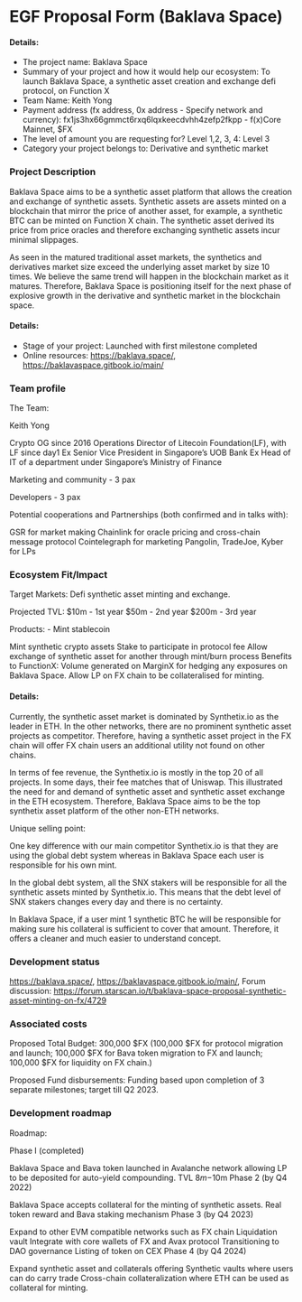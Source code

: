 # EGF Proposal Form (Baklava Space)

#### Details:

* The project name: Baklava Space
* Summary of your project and how it would help our ecosystem: To launch Baklava Space, a synthetic asset creation and exchange defi protocol, on Function X
* Team Name: Keith Yong
* Payment address (fx address, 0x address - Specify network and currency): fx1js3hx66gmmct6rxq6lqxkeecdvhh4zefp2fkpp - f(x)Core Mainnet, $FX
* The level of amount you are requesting for? Level 1,2, 3, 4: Level 3
* Category your project belongs to: Derivative and synthetic market

### **Project Description**

Baklava Space aims to be a synthetic asset platform that allows the creation and exchange of synthetic assets. Synthetic assets are assets minted on a blockchain that mirror the price of another asset, for example, a synthetic BTC can be minted on Function X chain. The synthetic asset derived its price from price oracles and therefore exchanging synthetic assets incur minimal slippages.

As seen in the matured traditional asset markets, the synthetics and derivatives market size exceed the underlying asset market by size 10 times. We believe the same trend will happen in the blockchain market as it matures. Therefore, Baklava Space is positioning itself for the next phase of explosive growth in the derivative and synthetic market in the blockchain space.

#### **Details:**

* Stage of your project: Launched with first milestone completed
* Online resources: https://baklava.space/, https://baklavaspace.gitbook.io/main/

### **Team profile**

The Team:

Keith Yong

Crypto OG since 2016
Operations Director of Litecoin Foundation(LF), with LF since day1
Ex Senior Vice President in Singapore’s UOB Bank
Ex Head of IT of a department under Singapore’s Ministry of Finance

Marketing and community - 3 pax

Developers - 3 pax

Potential cooperations and Partnerships (both confirmed and in talks with):

GSR for market making
Chainlink for oracle pricing and cross-chain message protocol
Cointelegraph for marketing
Pangolin, TradeJoe, Kyber for LPs

### **Ecosystem Fit/Impact**

Target Markets: Defi synthetic asset minting and exchange.

Projected TVL: $10m - 1st year $50m - 2nd year $200m - 3rd year

Products: - Mint stablecoin

Mint synthetic crypto assets
Stake to participate in protocol fee
Allow exchange of synthetic asset for another through mint/burn process
Benefits to FunctionX: Volume generated on MarginX for hedging any exposures on Baklava Space. Allow LP on FX chain to be collateralised for minting.

#### **Details:**

Currently, the synthetic asset market is dominated by Synthetix.io as the leader in ETH. In the other networks, there are no prominent synthetic asset projects as competitor. Therefore, having a synthetic asset project in the FX chain will offer FX chain users an additional utility not found on other chains.

In terms of fee revenue, the Synthetix.io is mostly in the top 20 of all projects. In some days, their fee matches that of Uniswap. This illustrated the need for and demand of synthetic asset and synthetic asset exchange in the ETH ecosystem. Therefore, Baklava Space aims to be the top synthetix asset platform of the other non-ETH networks.

Unique selling point:

One key difference with our main competitor Synthetix.io is that they are using the global debt system whereas in Baklava Space each user is responsible for his own mint.

In the global debt system, all the SNX stakers will be responsible for all the synthetic assets minted by Synthetix.io. This means that the debt level of SNX stakers changes every day and there is no certainty.

In Baklava Space, if a user mint 1 synthetic BTC he will be responsible for making sure his collateral is sufficient to cover that amount. Therefore, it offers a cleaner and much easier to understand concept.

### **Development status**

https://baklava.space/, https://baklavaspace.gitbook.io/main/, 
Forum discussion: https://forum.starscan.io/t/baklava-space-proposal-synthetic-asset-minting-on-fx/4729

### **Associated costs**

Proposed Total Budget: 300,000 $FX (100,000 $FX for protocol migration and launch; 100,000 $FX for Bava token migration to FX and launch; 100,000 $FX for liquidity on FX chain.)

Proposed Fund disbursements: Funding based upon completion of 3 separate milestones; target till Q2 2023.

### **Development roadmap**
Roadmap:

Phase I (completed)

Baklava Space and Bava token launched in Avalanche network allowing LP to be deposited for auto-yield compounding.
TVL $8m-$10m
Phase 2 (by Q4 2022)

Baklava Space accepts collateral for the minting of synthetic assets.
Real token reward and Bava staking mechanism
Phase 3 (by Q4 2023)

Expand to other EVM compatible networks such as FX chain
Liquidation vault
Integrate with core wallets of FX and Avax protocol
Transitioning to DAO governance
Listing of token on CEX
Phase 4 (by Q4 2024)

Expand synthetic asset and collaterals offering
Synthetic vaults where users can do carry trade
Cross-chain collateralization where ETH can be used as collateral for minting.


